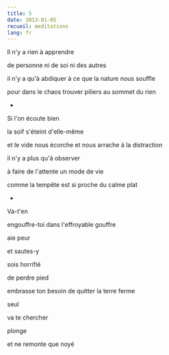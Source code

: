 ```yaml
---
title: 5
date: 2013-01-05
recueil: meditations
lang: fr
---
```


Il n'y a rien à apprendre

de personne
ni de soi ni des autres

il n'y a qu'à abdiquer
à ce que la nature nous souffle

pour dans le chaos trouver piliers
au sommet du rien

*

Si l'on écoute bien

la soif s'éteint d'elle-même

et le vide nous écorche et nous arrache
à la distraction

il n'y a plus qu'à observer

à faire de l'attente
un mode de vie

comme la tempête est si proche
du calme plat

*

Va-t'en

engouffre-toi
dans l'effroyable
gouffre

aie peur

et sautes-y

sois horrifié

de perdre pied

embrasse
ton besoin
de quitter
la terre ferme

seul

va te chercher

plonge

et ne remonte
que noyé
